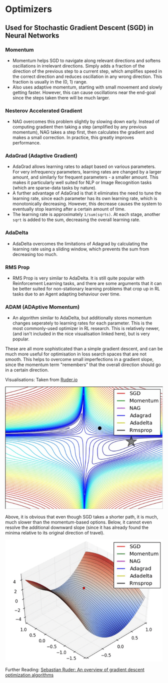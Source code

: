# Optimizers
## Used for Stochastic Gradient Descent (SGD) in Neural Networks


### Momentum
- Momentum helps SGD to navigate along relevant directions and softens oscillations in irrelevant directions. Simply adds a fraction of the direction of the previous step to a current step, which amplifies speed in the correct direction and reduces oscillation in any wrong direction. This fraction is usually in the (0, 1) range. 
- Also uses adaptive momentum, starting with small movement and slowly getting faster. However, this can cause oscillations near the end-goal since the steps taken there will be much larger.

### Nesterov Accelerated Gradient
- NAG overcomes this problem slightly by slowing down early. Instead of computing gradient then taking a step (amplified by any previous momentum), NAG takes a step first, then calculates the gradient and makes a small correction. In practice, this greatly improves performance.


### AdaGrad (Adaptive Gradient)
- AdaGrad allows learning rates to adapt based on various parameters. For very infrequency parameters, learning rates are changed by a larger amount, and similarly for frequent parameters - a smaller amount. This makes it particularly well suited for NLP or Image Recognition tasks (which are sparse-data tasks by nature).
- A further advantage of AdaGrad is that it eliminates the need to tune the learning rate, since each parameter has its own learning rate, which is monotonically decreasing. However, this decrease causes the system to eventually stop learning after a certain amount of time.
- The learning rate is approximately `1/sum(sqrts)`. At each stage, another `sqrt` is added to the sum, decreasing the overall learning rate.

### AdaDelta
- AdaDelta overcomes the limitations of Adagrad by calculating the learning rate using a sliding window, which prevents the sum from decreasing too much.

### RMS Prop
- RMS Prop is very similar to AdaDelta. It is still quite popular with Reinforcement Learning tasks, and there are some arguments that it can be better suited for non-stationary learning problems that crop up in RL tasks due to an Agent adapting behaviour over time.

### ADAM (ADAptive Momentum)
- An algorithm similar to AdaDelta, but additionally stores momentum changes seperately to learning rates for each parameter. This is the most commonly-used optimizer in RL research. This is relatively newer, (and isn't included in the nice visualisation linked here), but is very popular.

These are all more sophisticated than a simple gradient descent, and can be much more useful for optimisation in loss search spaces that are not smooth. This helps to overcome small imperfections in a gradient slope, since the momentum term "remembers" that the overall direction should go in a certain direction.

Visualisations: Taken from [Ruder.io](https://ruder.io/optimizing-gradient-descent/index.html#visualizationofalgorithms)

![SGD Optimization on Loss Surface Contours](Images/qAx2i.gif?raw=true)

Above, it is obvious that even though SGD takes a shorter path, it is much, much slower than the momentum-based options. Below, it cannot even resolve the additional downward slope (since it has already found the minima relative to its original direction of travel).

![SGD Optimization on Saddle Point](Images/1obtV.gif?raw=true)

Further Reading: 
[Sebastian Ruder: An overview of gradient descent optimization algorithms](https://ruder.io/optimizing-gradient-descent/index.html#visualizationofalgorithms)
